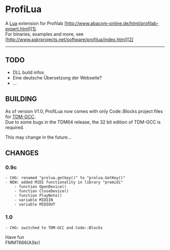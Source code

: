 ProfiLua
========

A [Lua][4] extension for Profilab [http://www.abacom-online.de/html/profilab-expert.html][1].  
For binaries, examples and more, see [http://www.askrprojects.net/software/profilua/index.html][2]


---

## TODO

  - DLL build infos
  - Eine deutsche Übersetzung der Webseite?
  - ...


## BUILDING

  As of version V1.0, ProfiLua now comes with only Code::Blocks project files for [TDM-GCC][3].  
  Due to some bugs in the TDM64 release, the 32 bit edition of TDM-GCC is required.

  This may change in the future...



## CHANGES

### 0.9c

    - CHG: renamed "prolua.getkey()" to "prolua.GetKey()"
    - NEW: added MIDI functionality in library "promidi"
        - function OpenDevice()
        - function CloseDevice()
        - function PlayNote()
        - variable MIDIIN
        - variable MIDIOUT

### 1.0

    - CHG: switched to TDM-GCC and Code::Blocks



Have fun  
FMMT666(ASkr)


[1]: http://www.abacom-online.de/html/profilab-expert.html
[2]: http://www.askrprojects.net/software/profilua/index.html
[3]: http://tdm-gcc.tdragon.net/
[4]: http://www.lua.org/
